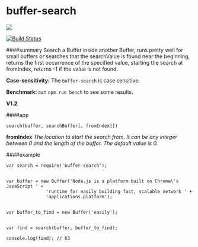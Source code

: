 # buffer-search

<a href="https://nodei.co/npm/buffer-search/"><img src="https://nodei.co/npm/buffer-search.png?downloads=true"></a>

[![Build Status](https://travis-ci.org/joaquimserafim/buffer-search.png?branch=master)](https://travis-ci.org/joaquimserafim/buffer-search)


####summary
Search a Buffer inside another Buffer, runs pretty well for small buffers or searches that the searchValue is found near the beginning, returns the first occurrence of the specified value, starting the search at fromIndex, returns -1 if the value is not found.

**Case-sensitivity:** The `buffer-search` is case sensitive.

**Benchmark:** run `npm run bench` to see some results.

**V1.2**

####app

	search(buffer, searchBuffer[, fromIndex]])
	
 **fromIndex**
*The location to start the search from. It can be any integer between 0 and the length of the buffer. The default value is 0.*

####example

	var search = require('buffer-search');
	
	
	var buffer = new Buffer('Node.js is a platform built on Chrome\'s JavaScript ' +
                   'runtime for easily building fast, scalable network ' + 
                   'applications.platform');
                
                
    var buffer_to_find = new Buffer('easily');
    
    
    var find = search(buffer, buffer_to_find);
    
    console.log(find); // 63